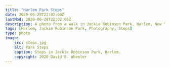 ```yaml
---
title: "Harlem Park Steps"
date: 2020-06-28T22:02:06Z
lastMod: 2020-06-28T22:02:06Z
description: A photo from a walk in Jackie Robinson Park, Harlem, New York City.
tags: [Harlem, Jackie Robinson Park, Photography, Steps]
type: photo
image:
    src: steps.jpg
    alt: Park Steps
    caption: Steps in Jackie Robinson Park, Harlem.
    copyright: 2020 David E. Wheeler
---
```


